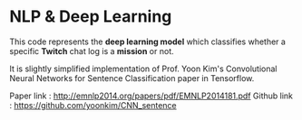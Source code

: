 # NLP & Deep Learning

This code represents the **deep learning model** which classifies whether a specific **Twitch** chat log is a **mission** or not.

It is slightly simplified implementation of Prof. Yoon Kim's Convolutional Neural Networks for Sentence Classification paper in Tensorflow.

Paper link : http://emnlp2014.org/papers/pdf/EMNLP2014181.pdf
Github link : https://github.com/yoonkim/CNN_sentence
